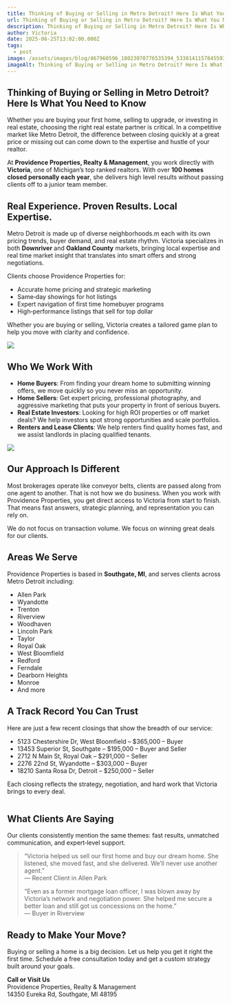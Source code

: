 ```yaml
---
title: Thinking of Buying or Selling in Metro Detroit? Here Is What You Need to Know
url: Thinking of Buying or Selling in Metro Detroit? Here Is What You Need to Know
description: Thinking of Buying or Selling in Metro Detroit? Here Is What You Need to Know
author: Victoria
date: 2025-06-25T13:02:00.000Z
tags:
  - post
image: /assets/images/blog/467960596_18023070776535394_5338141157845593213_n.jpg
imageAlt: Thinking of Buying or Selling in Metro Detroit? Here Is What You Need to Know
---
```

## Thinking of Buying or Selling in Metro Detroit? Here Is What You Need to Know

Whether you are buying your first home, selling to upgrade, or investing in real estate, choosing the right real estate partner is critical. In a competitive market like Metro Detroit, the difference between closing quickly at a great price or missing out can come down to the expertise and hustle of your realtor.

At **Providence Properties, Realty & Management**, you work directly with **Victoria**, one of Michigan’s top ranked realtors. With over **100 homes closed personally each year**, she delivers high level results without passing clients off to a junior team member.

## Real Experience. Proven Results. Local Expertise.

Metro Detroit is made up of diverse neighborhoods.m each with its own pricing trends, buyer demand, and real estate rhythm. Victoria specializes in both **Downriver** and **Oakland County** markets, bringing local expertise and real time market insight that translates into smart offers and strong negotiations.

Clients choose Providence Properties for:

* Accurate home pricing and strategic marketing  
* Same‑day showings for hot listings  
* Expert navigation of first time homebuyer programs  
* High‑performance listings that sell for top dollar  

Whether you are buying or selling, Victoria creates a tailored game plan to help you move with clarity and confidence.

![](/assets/images/blog/467862511_18023058878535394_6769844438716415262_n.jpg)

## Who We Work With

* **Home Buyers**: From finding your dream home to submitting winning offers, we move quickly so you never miss an opportunity.  
* **Home Sellers**: Get expert pricing, professional photography, and aggressive marketing that puts your property in front of serious buyers.  
* **Real Estate Investors**: Looking for high ROI properties or off market deals? We help investors spot strong opportunities and scale portfolios.  
* **Renters and Lease Clients**: We help renters find quality homes fast, and we assist landlords in placing qualified tenants.

![](/assets/images/blog/484852690_2326642804374409_6416978800498186622_n.jpg)

## Our Approach Is Different

Most brokerages operate like conveyor belts, clients are passed along from one agent to another. That is not how we do business. When you work with Providence Properties, you get direct access to Victoria from start to finish. That means fast answers, strategic planning, and representation you can rely on.

We do not focus on transaction volume. We focus on winning great deals for our clients.

## Areas We Serve

Providence Properties is based in **Southgate, MI**, and serves clients across Metro Detroit including:

* Allen Park  
* Wyandotte  
* Trenton  
* Riverview  
* Woodhaven  
* Lincoln Park  
* Taylor  
* Royal Oak  
* West Bloomfield  
* Redford  
* Ferndale  
* Dearborn Heights  
* Monroe  
* And more

## A Track Record You Can Trust

Here are just a few recent closings that show the breadth of our service:

* 5123 Chestershire Dr, West Bloomfield – $365,000 – Buyer  
* 13453 Superior St, Southgate – $195,000 – Buyer and Seller  
* 2712 N Main St, Royal Oak – $291,000 – Seller  
* 2276 22nd St, Wyandotte – $303,000 – Buyer  
* 18210 Santa Rosa Dr, Detroit – $250,000 – Seller  

Each closing reflects the strategy, negotiation, and hard work that Victoria brings to every deal.

![]()

## What Clients Are Saying

Our clients consistently mention the same themes: fast results, unmatched communication, and expert‑level support.

> “Victoria helped us sell our first home and buy our dream home. She listened, she moved fast, and she delivered. We’ll never use another agent.”\
> — Recent Client in Allen Park
>
> “Even as a former mortgage loan officer, I was blown away by Victoria’s network and negotiation power. She helped me secure a better loan and still got us concessions on the home.”\
> — Buyer in Riverview

## Ready to Make Your Move?

Buying or selling a home is a big decision. Let us help you get it right the first time. Schedule a free consultation today and get a custom strategy built around your goals.

**Call or Visit Us**\
Providence Properties, Realty & Management\
14350 Eureka Rd, Southgate, MI 48195

